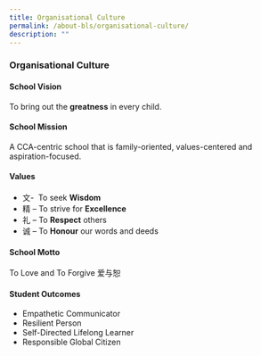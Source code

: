 ```yaml
---
title: Organisational Culture
permalink: /about-bls/organisational-culture/
description: ""
---
```

### **Organisational Culture**
#### **School Vision**
To bring out the **greatness** in every child.

#### **School Mission**
A CCA-centric school that is family-oriented, values-centered and aspiration-focused.

#### **Values**
*   文-  To seek **Wisdom**  
*   精 – To strive for **Excellence**  
*   礼 – To **Respect** others
*   诚 – To **Honour** our words and deeds

#### **School Motto**
To Love and To Forgive 爱与恕

#### **Student Outcomes**
*   Empathetic Communicator
*   Resilient Person
*   Self-Directed Lifelong Learner
*   Responsible Global Citizen